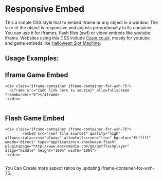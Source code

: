 # Responsive Embed
This a simple CSS style that to embed iframe or any object in a window. The size of the object is responsive and adjusts proportionally to its container.
You can use it for iframes, flash files (swf) or video embeds like youtube iframe.
Websites using this CSS include <a href="https://www.casin.co.uk/">Casin.co.uk</a>, mostly for youtube and game embeds like <a href="https://www.casin.co.uk/halloween.html">Halloween Slot Machine</a>.

## Usage Examples: 

## Iframe Game Embed
  
  ```
  <div class="iframe-container iframe-container-for-wxh-75">
    <iframe src="{add link here to source}" allowfullscreen frameborder="0"></iframe> 
   </div>
   
  ```
## Flash Game Embed
  
  ```
  <div class="iframe-container iframe-container-for-wxh-75">
          <embed src="{swf file source}" quality="high" allowscriptaccess="always" allowfullscreen="true" bgcolor="#ffffff" wmode="direct" type="application/x-shockwave-flash" pluginspage="http://www.macromedia.com/go/getflashplayer" align="middle" height="100%" width="100%">
   </div>   
   
   ```
   
You Can Create more aspect ratios by updating iframe-container-for-wxh-75.
